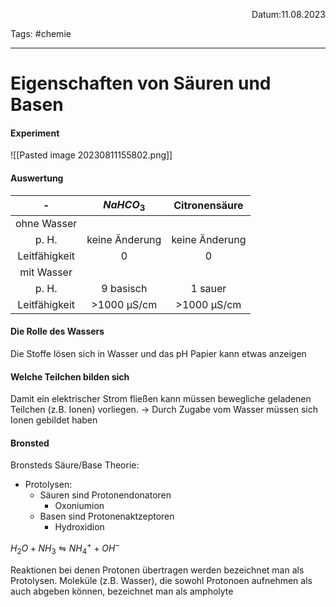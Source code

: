 <p align="right">Datum:11.08.2023</p>

Tags: #chemie

---

# Eigenschaften von Säuren und Basen
#### Experiment
![[Pasted image 20230811155802.png]]
#### Auswertung
\- |$NaHCO_3$ | Citronensäure
:-:|:-: | :-:
ohne Wasser|
p. H.| keine Änderung | keine Änderung
Leitfähigkeit| 0 | 0
mit Wasser|
p. H.| 9 basisch | 1 sauer
Leitfähigkeit| >1000 µS/cm | >1000 µS/cm
#### Die Rolle des Wassers
Die Stoffe lösen sich in Wasser und das pH Papier kann etwas anzeigen
#### Welche Teilchen bilden sich
Damit ein elektrischer Strom fließen kann müssen bewegliche geladenen Teilchen (z.B. Ionen) vorliegen. 
→ Durch Zugabe vom Wasser müssen sich Ionen gebildet haben


#### Bronsted
Bronsteds Säure/Base Theorie:
- Protolysen:
	- Säuren sind Protonendonatoren
		- Oxoniumion
	- Basen sind Protonenaktzeptoren
		- Hydroxidion

$H_2O + NH_3 ⇋ NH_4^+ + OH^-$

Reaktionen bei denen Protonen übertragen werden bezeichnet man als Protolysen.
Moleküle (z.B. Wasser), die sowohl Protonoen aufnehmen als auch abgeben können, bezeichnet man als ampholyte

